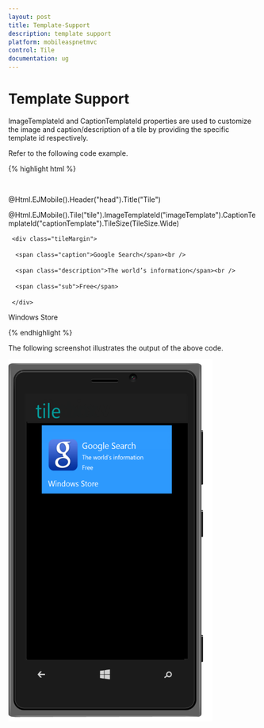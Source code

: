 ```yaml
---
layout: post
title: Template-Support
description: template support
platform: mobileaspnetmvc
control: Tile
documentation: ug
---
```


# Template Support

ImageTemplateId and CaptionTemplateId properties are used to customize the image and caption/description of a tile by providing the specific template id respectively. 

Refer to the following code example.

{% highlight html %}

<div style="margin-top:45px;"> 

@Html.EJMobile().Header("head").Title("Tile")

@Html.EJMobile().Tile("tile").ImageTemplateId("imageTemplate").CaptionTemplateId("captionTemplate").TileSize(TileSize.Wide)

<div id="imageTemplate">

   <div id="appimage">

     <div class="tileMargin">

      <span class="caption">Google Search</span><br />

      <span class="description">The world’s information</span><br />

      <span class="sub">Free</span>

     </div>

   </div>

</div>

<div id="captionTemplate" class="title">Windows Store</div>

</div>

{% endhighlight %}



The following screenshot illustrates the output of the above code.

![](Template-Support_images/Template-Support_img1.png)



